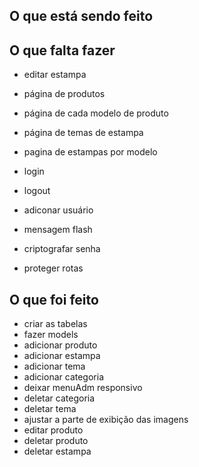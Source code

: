 ## O que está sendo feito

## O que falta fazer

- editar estampa

- página de produtos
- página de cada modelo de produto
- página de temas de estampa
- pagina de estampas por modelo

- login
- logout
- adiconar usuário

- mensagem flash
- criptografar senha
- proteger rotas

## O que foi feito
- criar as tabelas
- fazer models
- adicionar produto
- adicionar estampa
- adicionar tema
- adicionar categoria
- deixar menuAdm responsivo
- deletar categoria
- deletar tema
- ajustar a parte de exibição das imagens
- editar produto
- deletar produto
- deletar estampa